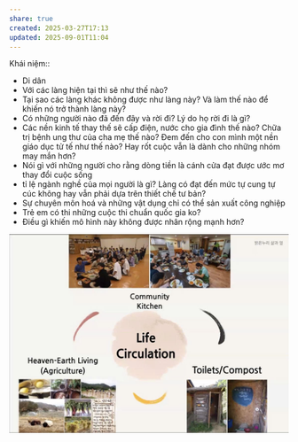 ```yaml
---
share: true
created: 2025-03-27T17:13
updated: 2025-09-01T11:04
---
```

Khái niệm:: 
- Di dân
- Với các làng hiện tại thì sẽ như thế nào?
- Tại sao các làng khác không được như làng này? Và làm thế nào để khiến nó trở thành làng này?
- Có những người nào đã đến đây và rời đi? Lý do họ rời đi là gì?
- Các nền kinh tế thay thế sẽ cấp điện, nước cho gia đình thế nào? Chữa trị bệnh ung thư của cha mẹ thế nào? Đem đến cho con mình một nền giáo dục tử tế như thế nào? Hay rốt cuộc vẫn là dành cho những nhóm may mắn hơn? 
- Nói gì với những người cho rằng dòng tiền là cánh cửa đạt được ước mơ thay đổi cuộc sống
- tỉ lệ ngành nghề của mọi người là gì? Làng có đạt đến mức tự cung tự cúc không hay vẫn phải dựa trên thiết chế tư bản?
- Sự chuyên môn hoá và những vật dụng chỉ có thể sản xuất công nghiệp
- Trẻ em có thi những cuộc thi chuẩn quốc gia ko?
- Điều gì khiến mô hình này không được nhân rộng mạnh hơn?

![Pasted image 20250825200301.png](../../../assets/attachments/Pasted%20image%2020250825200301.png)